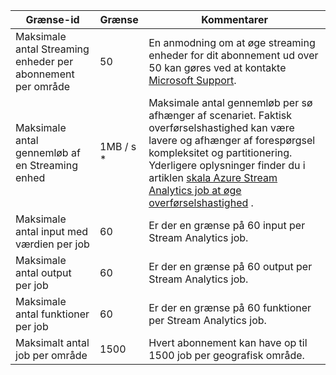 <properties 
   pageTitle="Streame Analytics begrænsninger for tabel"
   description="I denne artikel beskrives begrænsninger for systemet og anbefalede størrelser for Stream Analytics komponenter og forbindelser."
   services="stream-analytics"
   documentationCenter="NA"
   authors="jeffstokes72"
   manager="paulettm"
   editor="cgronlun" />
<tags 
   ms.service="stream-analytics"
   ms.devlang="NA"
   ms.topic="article"
   ms.tgt_pltfrm="NA"
   ms.workload="big-data"
   ms.date="07/25/2016"
   ms.author="jeffstok" />

| Grænse-id | Grænse       | Kommentarer |
|----------------- | ------------|--------- |
| Maksimale antal Streaming enheder per abonnement per område | 50 | En anmodning om at øge streaming enheder for dit abonnement ud over 50 kan gøres ved at kontakte [Microsoft Support](https://support.microsoft.com/en-us). |
| Maksimale antal gennemløb af en Streaming enhed | 1MB / s * | Maksimale antal gennemløb per sø afhænger af scenariet. Faktisk overførselshastighed kan være lavere og afhænger af forespørgsel kompleksitet og partitionering. Yderligere oplysninger finder du i artiklen [skala Azure Stream Analytics job at øge overførselshastighed](../articles/stream-analytics/stream-analytics-scale-jobs.md) . |
| Maksimale antal input med værdien per job | 60 | Er der en grænse på 60 input per Stream Analytics job. |
| Maksimale antal output per job | 60 | Er der en grænse på 60 output per Stream Analytics job. |
| Maksimale antal funktioner per job | 60 | Er der en grænse på 60 funktioner per Stream Analytics job. |
| Maksimalt antal job per område | 1500 | Hvert abonnement kan have op til 1500 job per geografisk område. |